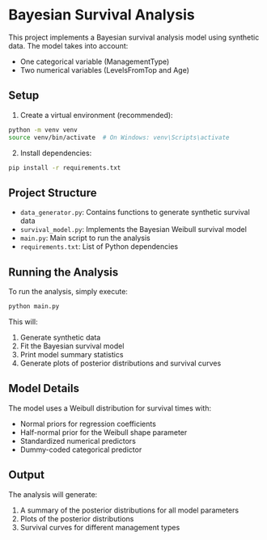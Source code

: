 # Bayesian Survival Analysis

This project implements a Bayesian survival analysis model using synthetic data. The model takes into account:
- One categorical variable (ManagementType)
- Two numerical variables (LevelsFromTop and Age)

## Setup

1. Create a virtual environment (recommended):
```bash
python -m venv venv
source venv/bin/activate  # On Windows: venv\Scripts\activate
```

2. Install dependencies:
```bash
pip install -r requirements.txt
```

## Project Structure

- `data_generator.py`: Contains functions to generate synthetic survival data
- `survival_model.py`: Implements the Bayesian Weibull survival model
- `main.py`: Main script to run the analysis
- `requirements.txt`: List of Python dependencies

## Running the Analysis

To run the analysis, simply execute:
```bash
python main.py
```

This will:
1. Generate synthetic data
2. Fit the Bayesian survival model
3. Print model summary statistics
4. Generate plots of posterior distributions and survival curves

## Model Details

The model uses a Weibull distribution for survival times with:
- Normal priors for regression coefficients
- Half-normal prior for the Weibull shape parameter
- Standardized numerical predictors
- Dummy-coded categorical predictor

## Output

The analysis will generate:
1. A summary of the posterior distributions for all model parameters
2. Plots of the posterior distributions
3. Survival curves for different management types 